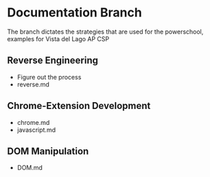 # Documentation Branch
The branch dictates the strategies that are used for the powerschool, examples for Vista del Lago AP CSP


## Reverse Engineering
- Figure out the process
- reverse.md

## Chrome-Extension Development
- chrome.md
- javascript.md

## DOM Manipulation
- DOM.md
